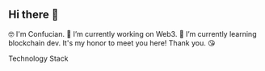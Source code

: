 ## Hi there 👋
🤓 I'm Confucian.
🔭 I’m currently working on Web3.
🌱 I’m currently learning blockchain dev.
It's my honor to meet you here! Thank you. 😘

Technology Stack


  
